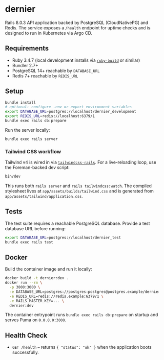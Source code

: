 # dernier

Rails 8.0.3 API application backed by PostgreSQL (CloudNativePG) and Redis. The service exposes a `/health` endpoint for uptime checks and is designed to run in Kubernetes via Argo CD.

## Requirements

- Ruby 3.4.7 (local development installs via [`ruby-build`](https://github.com/rbenv/ruby-build) or similar)
- Bundler 2.7+
- PostgreSQL 14+ reachable by `DATABASE_URL`
- Redis 7+ reachable by `REDIS_URL`

## Setup

```bash
bundle install
# optional: configure .env or export environment variables
export DATABASE_URL=postgres://localhost/dernier_development
export REDIS_URL=redis://localhost:6379/1
bundle exec rails db:prepare
```

Run the server locally:

```bash
bundle exec rails server
```

### Tailwind CSS workflow

Tailwind v4 is wired in via [`tailwindcss-rails`](https://github.com/rails/tailwindcss-rails). For a live-reloading loop, use the Foreman-backed dev script:

```bash
bin/dev
```

This runs both `rails server` and `rails tailwindcss:watch`. The compiled stylesheet lives at `app/assets/builds/tailwind.css` and is generated from `app/assets/tailwind/application.css`.

## Tests

The test suite requires a reachable PostgreSQL database. Provide a test database URL before running:

```bash
export DATABASE_URL=postgres://localhost/dernier_test
bundle exec rails test
```

## Docker

Build the container image and run it locally:

```bash
docker build -t dernier:dev .
docker run --rm \
  -p 3000:3000 \
  -e DATABASE_URL=postgres://postgres:postgres@postgres.example/dernier \
  -e REDIS_URL=redis://redis.example:6379/1 \
  -e RAILS_MASTER_KEY=... \
  dernier:dev
```

The container entrypoint runs `bundle exec rails db:prepare` on startup and serves Puma on `0.0.0.0:3000`.

## Health Check

- `GET /health` – returns `{ "status": "ok" }` when the application boots successfully.
